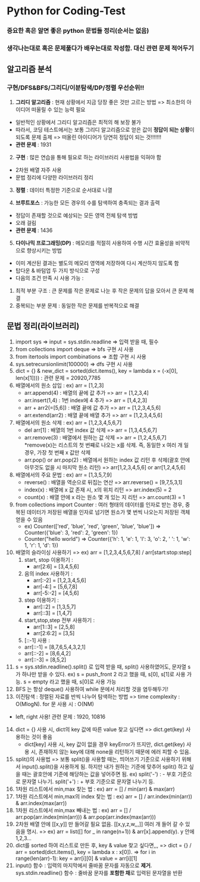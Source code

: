 # Python for Coding-Test

### 중요한 혹은 알면 좋은 python 문법들 정리(순서는 없음) 
### 생각나는대로 혹은 문제풀다가 배우는대로 작성함. 대신 관련 문제 적어두기

## 알고리즘 분석
### 구현/DFS&BFS/그리디/이분탐색/DP/정렬 우선순위!!
1. **그리디 알고리즘** : 현재 상황에서 지금 당장 좋은 것만 고르는 방법 => 최소한의 아이디어 떠올릴 수 있는 능력 필요
- 일반적인 상황에서 그리디 알고리즘은 최적의 해 보장 불가
- 따라서, 코딩 테스트에서는 보통 그리디 알고리즘으로 얻은 값이 **정답이 되는 상황**이 되도록 문제 출제 => 떠올린 아이디어가 당연히 정답이 되는 것!!!!!!!
- **관련 문제** : 1931
  
2. **구현** : 많은 연습을 통해 필요로 하는 라이브러리 사용법을 익혀야 함
- 2차원 배열 자주 사용
- 문법 정리에 다양한 라이브러리 정리

3. **정렬** : 데이터 특정한 기준으로 순서대로 나열

4. **브루트포스** : 가능한 모든 경우의 수를 탐색하여 충족되는 결과 출력
- 정답이 존재할 것으로 예상되는 모든 영역 전체 탐색 방법
- 오래 걸림
- **관련 문제** : 1436

5. **다이나믹 프로그래밍(DP)** : 메모리를 적절히 사용하여 수행 시간 효율성을 비약적으로 향상시키는 방법
- 이미 계산된 결과는 별도의 메모리 영역에 저장하여 다시 계산하지 않도록 함
- 탑다운 & 바텀업 두 가지 방식으로 구성
- 다음의 조건 만족 시 사용 가능 : 
1) 최적 부분 구조 : 큰 문제를 작은 문제로 나눈 후 작은 문제의 답을 모아서 큰 문제 해결
2) 중복되는 부분 문제 : 동일한 작은 문제를 반복적으로 해결
  
## 문법 정리(라이브러리)
1) import sys => input = sys.stdin.readline => 입력 받을 때, 필수
2) from collections import deque => bfs 구현 시 사용
3) from itertools import combinations => 조합 구현 시 사용
4) sys.setrecursionlimit(100000) => dfs 구현 시 사용
5) dict = {} & new_dict = sorted(dict.items(), key = lambda x = (-x[0], len(x[1]))) : 관련 문제 = 20920,7785
6) 배열에서의 원소 삽입 : ex) arr = [1,2,3]
   - arr.append(4) : 배열의 끝에 값 추가 => arr = [1,2,3,4]
   - arr.insert(1,4) : 1번 index에 4 추가 => arr = [1,4,2,3]
   - arr + arr2(=[5,6]) : 배열 끝에 값 추가 => arr = [1,2,3,4,5,6]
   - arr.extend(arr2) : 배열 끝에 배열 추가 => arr = [1,2,3,4,5,6]
7) 배열에서의 원소 삭제 : ex) arr = [1,2,3,4,5,6,7]
   - del arr[1] : 배열의 1번 index 값 삭제 => arr = [1,3,4,5,6,7]
   - arr.remove(3) : 배열에서 원하는 값 삭제 => arr = [1,2,4,5,6,7]  *remove(x)는 리스트의 첫 번쨰로 나오는 x를 삭제. 즉, 동일한 x 여러 개 일 경우, 가장 첫 번째 x 값만 삭제
   - arr.pop() or arr.pop(2) : 배열에서 원하는 index 값 리턴 후 삭제(괄호 안에 아무것도 없을 시 마지막 원소 리턴) => arr[1,2,3,4,5,6] or arr[1,2,4,5,6]
8) 배열에서의 주요 문법 : ex) arr = [1,3,5,7,9] 
   - reverse() : 배열을 역순으로 뒤집는 연산 => arr.reverse() = [9,7,5,3,1]
   - index(x) : 배열에 x 값 존재 시, x의 위치 리턴 => arr.index(5) = 2
   - count(x) : 배열 안에 x 라는 원소 몇 개 있는 지 리턴 => arr.count(3) = 1
9) from collections import Counter : 여러 형태의 데이터를 인자로 받는 경우, 중복된 데이터가 저장된 배열을 인자로 넘기면 원소가 몇 번씩 나오는지 저장된 객체 얻을 수 있음
    - ex) Counter(['red', 'blue', 'red', 'green', 'blue', 'blue']) => Counter({'blue': 3, 'red': 2, 'green': 1})
    - Counter("hello world") => Counter({'h': 1, 'e': 1, 'l': 3, 'o': 2, ' ': 1, 'w': 1, 'r': 1, 'd': 1})
10) 배열의 슬라이싱 사용하기 => ex) arr = [1,2,3,4,5,6,7,8] / arr[start:stop:step]
    1) start, stop 이용하기 :
       - arr[2:6] = [3,4,5,6]
    2) 음의 index 사용하기 :
       - arr[:-2] = [1,2,3,4,5,6]
       - arr[-4:] = [5,6,7,8]
       - arr[-5:-2] = [4,5,6]
    3) step 이용하기 :
       - arr[::2] = [1,3,5,7]
       - arr[::3] = [1,4,7]
    4) start,stop,step 전부 사용하기 :
       - arr[1::3] = [2,5,8]
       - arr[2:6:2] = [3,5]
    6) [::-1] 사용 : 
      - arr[::-1] = [8,7,6,5,4,3,2,1]
      - arr[::-2] = [8,6,4,2]
      - arr[::-3] = [8,5,2]
11) s = sys.stdin.readline().split() 로 입력 받을 때,
    split() 사용하였어도, 문자열 s가 하나만 받을 수 있다. 
    ex) s = push_front  2 라고 했을 때, s[0], s[1]로 사용 가능.
        s = empty 라고 했을 때, s[0]로 사용 가능
12) BFS 는 항상 deque() 사용하여 while 문에서 처리할 것을 염두해두기!
13) 이진탐색 : 정렬된 자료를 반씩 나누어 탐색하는 방법 => time complexity : O(MlogN). for 문 사용 시 : O(NM)
  - left, right 사용! 관련 문제 : 1920, 10816
14) dict = {} 사용 시, dict의 key 값에 따른 value 찾고 싶다면 => dict.get(key) 사용하는 것이 좋음
    - dict[key] 사용 시, key 값이 없을 경우 keyError가 뜨지만, dict.get(key) 사용 시, 존재하지 않는 key에 대해 none을 리턴하기 때문에 에러 피할 수 있음.
15) split()의 사용법 => 보통 split()을 사용할 때는, 띄어쓰기 기준으로 사용하기 위해서 input().split()을 사용하게 됨. 하지만 내가 원하는 기준에 맞추어 split() 하고 싶을 때는 괄호안에 기준에 해당하는 값을 넣어주면 됨. ex) split('-') : - 부호 기준으로 문자열 나누기. split('+') : + 부호 기준으로 문자열 나누기 등.
16) 1차원 리스트에서 min,max 찾는 법 : ex) arr = [] / min(arr) & max(arr)
17) 1차원 리스트에서 min,max의 index 찾는 법 : ex) arr = [] / arr.index(min(arr)) & arr.index(max(arr))
18) 1차원 리스트에서 min,max 빼내는 법 : ex) arr = [] / arr.pop(arr.index(min(arr))) & arr.pop(arr.index(max(arr)))
19) 2차원 배열 안에 [[x,y]] 만 들어갈 필요 없음. [[x,y,z,w,,,]] 여러 개 들어 갈 수 있음을 명시. => ex) arr = list([] for _ in range(n+1)) & arr[x].append(y). y 안에 1,2,3...
20) dict를 sorted 하여 리스트로 만든 후, key & value 찾고 싶다면,,, 
    => dict = {} / arr = sorted(dict.items(), key = lambda x : x[0]). => for i in range(len(arr)-1): key = arr[i][0] & value = arr[i][1]
21) input() 함수 : 입력의 마지막에서 줄바꿈 문자를 자동으로 **제거**.
    sys.stdin.readline() 함수 : 줄바꿈 문자를 **포함한 채**로 입력된 문자열을 반환
